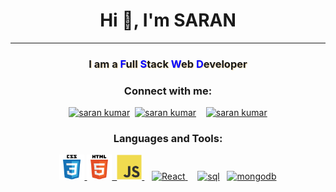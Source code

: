 <body>
    <h1 style='text-align:center'>Hi 👋, I'm SARAN</h1>
    <hr>
    <h3 style='text-align:center; text-shadow: 1px 1px 1px wheat;'> I am a <span style="color:blue;">F</span style="color:blue;" >ull <span style="color:blue;">S</span style="color:blue;">tack <span style="color:blue;">W</span>eb <span style="color:blue;">D</span>eveloper</h3>
<h3 style='text-align:center'>Connect with me:</h3>
<p style='text-align:center'>
<a href="https://www.linkedin.com/in/saran-kumar-17563a250/" target="blank"><img style='text-align:center'=center; src="https://raw.githubusercontent.com/rahuldkjain/github-profile-readme-generator/master/src/images/icons/Social/linked-in-alt.svg" alt="saran kumar" height="30" width="40" /></a>&nbsp;
<a href="https://www.facebook.com/profile.php?id=100009111732920" target="blank"><img style='text-align:center'; src="https://raw.githubusercontent.com/rahuldkjain/github-profile-readme-generator/master/src/images/icons/Social/facebook.svg" alt="saran kumar" height="30" width="40" /></a>&nbsp;&nbsp;&nbsp;
<a href="https://www.instagram.com/_charan_tsk_/"><img src="https://encrypted-tbn0.gstatic.com/images?q=tbn:ANd9GcQjn3qINGu93EdvTw2hP8HvmOYWM-lVvQNq2A&usqp=CAU"  alt="saran kumar" height="30" width="40"></img></a>

</p>

<h3 style='text-align:center'>Languages and Tools:</h3>
<p style='text-align:center'> <a href="https://www.w3schools.com/css/" target="_blank" rel="noreferrer"> <img src="https://raw.githubusercontent.com/devicons/devicon/master/icons/css3/css3-original-wordmark.svg" alt="css3" width="40" height="40"/> </a> <a href="https://www.w3.org/html/" target="_blank" rel="noreferrer"> <img src="https://raw.githubusercontent.com/devicons/devicon/master/icons/html5/html5-original-wordmark.svg" alt="html5" width="40" height="40"/>&nbsp; </a> <a href="https://developer.mozilla.org/en-US/docs/Web/JavaScript" target="_blank" rel="noreferrer"> <img src="https://raw.githubusercontent.com/devicons/devicon/master/icons/javascript/javascript-original.svg" alt="javascript" width="40" height="40"/> </a>&nbsp;&nbsp; 
<a href="https://react.dev/learn" target="_blank" rel="noreferrer"> <img src="https://cdn.worldvectorlogo.com/logos/react-1.svg" alt="React" width="40" height="40"/> </a>&nbsp;&nbsp;&nbsp;
<a href="https://www.w3schools.com/sql/"><img src="https://encrypted-tbn0.gstatic.com/images?q=tbn:ANd9GcTrq1sdnsoGOd8El8eQ09LA3hJWtiCrPP-S4_l6hCqlhb_tjOoRxKqoF_AG10Zy-TwTfWc&usqp=CAU" alt="sql" alt="sql" width="40" height="40"></a>&nbsp;&nbsp;
<a href="https://www.mongodb.com/cloud/atlas/lp/try4?utm_content=rlsavisitor&utm_source=google&utm_campaign=search_gs_pl_evergreen_atlas_core_retarget-brand_gic-null_apac-all_ps-all_desktop_eng_lead&utm_term=mongodb&utm_medium=cpc_paid_search&utm_ad=e&utm_ad_campaign_id=14412646476&adgroup=131761130812&cq_cmp=14412646476&gad_source=1&gclid=Cj0KCQiAtaOtBhCwARIsAN_x-3IWY7kWla_KBYQtxLmu6NOHQE4JhRNqH0fz7OM5aN8gYQuyY0EovfUaAgppEALw_wcB"><img src="https://cdn.worldvectorlogo.com/logos/mongodb-icon-2.svg" alt="mongodb" alt="React" width="40" height="40"></a>
</p>
</body>

